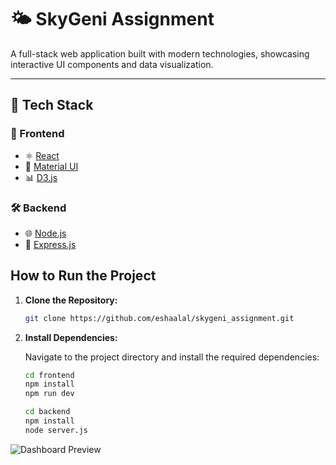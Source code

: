 # 🌤️ SkyGeni Assignment

A full-stack web application built with modern technologies, showcasing interactive UI components and data visualization.

---

## 🚀 Tech Stack

### 🔧 Frontend
- ⚛️ [React](https://reactjs.org/)
- 🎨 [Material UI](https://mui.com/)
- 📊 [D3.js](https://d3js.org/)

### 🛠️ Backend
- 🌐 [Node.js](https://nodejs.org/)
- 🚂 [Express.js](https://expressjs.com/)

## How to Run the Project

1. **Clone the Repository:**

   ```bash
   git clone https://github.com/eshaalal/skygeni_assignment.git
   ```

2. **Install Dependencies:**

   Navigate to the project directory and install the required dependencies:

   ```bash
   cd frontend
   npm install
   npm run dev
   ```
   ```bash
   cd backend
   npm install
   node server.js
   ```
![Dashboard Preview](./assets/dashboard.png)

